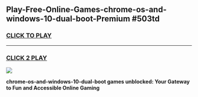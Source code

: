 
## Play-Free-Online-Games-chrome-os-and-windows-10-dual-boot-Premium #503td
<h3>
<a href="https://premium.freeplayer.one?title=chrome-os-and-windows-10-dual-boot&ref=8M">CLICK TO PLAY</a></h3>
<hr>

<h3>
<a href="https://premium.freeplayer.one?title=chrome-os-and-windows-10-dual-boot&ref=8M">CLICK 2 PLAY</a>
  
</h3>

<a href="https://premium.freeplayer.one?title=chrome-os-and-windows-10-dual-boot&ref=8M"><img src="https://clearcache.store/games.png"></a>


**chrome-os-and-windows-10-dual-boot games unblocked: Your Gateway to Fun and Accessible Online Gaming**
